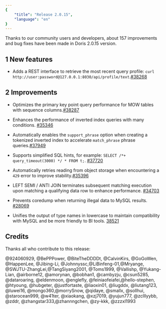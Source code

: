 ```yaml
---
{
    "title": "Release 2.0.15",
    "language": "en"
}
---
```


<!--
Licensed to the Apache Software Foundation (ASF) under one
or more contributor license agreements.  See the NOTICE file
distributed with this work for additional information
regarding copyright ownership.  The ASF licenses this file
to you under the Apache License, Version 2.0 (the
"License"); you may not use this file except in compliance
with the License.  You may obtain a copy of the License at

  http://www.apache.org/licenses/LICENSE-2.0

Unless required by applicable law or agreed to in writing,
software distributed under the License is distributed on an
"AS IS" BASIS, WITHOUT WARRANTIES OR CONDITIONS OF ANY
KIND, either express or implied.  See the License for the
specific language governing permissions and limitations
under the License.
-->



Thanks to our community users and developers, about 157 improvements and bug fixes have been made in Doris 2.0.15 version.
                                                                                                                                                         
                                                                                                                                                               
## 1 New features 
                                                                                                                                              
- Adds a REST interface to retrieve the most recent query profile: `curl http://user:password@127.0.0.1:8030/api/profile/text`.[#38268](https://github.com/apache/doris/pull/38268)                                                                                                                 
                                                                                                                                                               
## 2 Improvements 
                                                                                                                           
- Optimizes the primary key point query performance for MOW tables with sequence columns.[#38287](https://github.com/apache/doris/pull/38287)                                                                                                                 

- Enhances the performance of inverted index queries with many conditions. [#35346](https://github.com/apache/doris/pull/35346)
                                                                                                                 
- Automatically enables the `support_phrase` option when creating a tokenized inverted index to accelerate `match_phrase` phrase queries.[#37949](https://github.com/apache/doris/pull/37949)                                                                                                                 

- Supports simplified SQL hints, for example: `SELECT /*+ query_timeout(3000) */ * FROM t;`. [#37720](https://github.com/apache/doris/pull/37720)                                                                                                                

- Automatically retries reading from object storage when encountering a `429` error to improve stability.[#35396](https://github.com/apache/doris/pull/35396)                                                                                                                 

- LEFT SEMI / ANTI JOIN terminates subsequent matching execution upon matching a qualifying data row to enhance performance. [#34703](https://github.com/apache/doris/pull/34703)                                                                                                              

- Prevents coredump when returning illegal data to MySQL results. [#28069](https://github.com/apache/doris/pull/28069)                                                                                                               

- Unifies the output of type names in lowercase to maintain compatibility with MySQL and be more friendly to BI tools. [38521](https://github.com/apache/doris/pull/38521)                                                                                                                 
                                                                                                                                                               
## Credits 
                                                                                                                                              
Thanks all who contribute to this release:                                                                                                                       


@924060929, @BePPPower, @BiteTheDDDDt, @CalvinKirs, @GoGoWen, @HappenLee, @Jibing-Li, @Johnnyssc,@LiBinfeng-01,@Mryange, @SWJTU-ZhangLei,@TangSiyang2001, @Toms1999, @Vallishp, @Yukang-Lian, @airborne12, @amorynan, @bobhan1, @cambyzju, @csun5285, @dataroaring, @eldenmoon, @englefly, @feiniaofeiafei,@hello-stephen, @htyoung, @hubgeter, @justfortaste, @liaoxin01, @liugddx, @liutang123, @luwei16, @mongo360,@morrySnow, @qidaye, @smallx, @sollhui, @starocean999, @w41ter, @xiaokang, @xzj7019, @yujun777, @zclllyybb, @zddr, @zhangstar333,@zhannngchen, @zy-kkk, @zzzxl1993